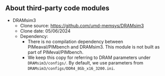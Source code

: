 ## About third-party code modules

* DRAMsim3
  * Clone source: https://github.com/umd-memsys/DRAMsim3
  * Clone date: 05/06/2024
  * Dependency:
    * There is no compilation dependency between PIMeaval/PIMbench and DRAMsim3. This module is not built as part of PIMeval/PIMbench.
    * We keep this copy for referring to DRAM parameters under `DRAMsim3/configs/`. By default, we use parameters from `DRAMsim3/configs/DDR4_8Gb_x16_3200.ini`.

